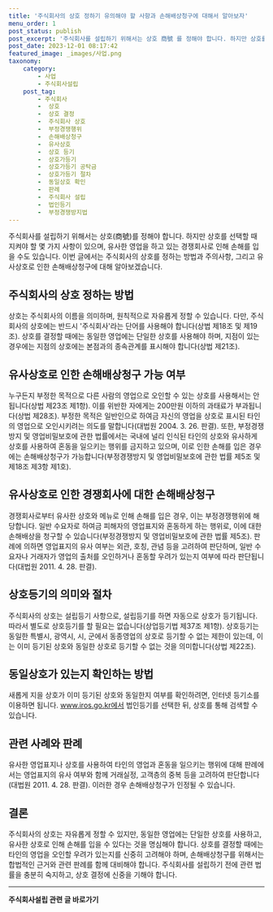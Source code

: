 ```yaml
---
title: '주식회사의 상호 정하기 유의해야 할 사항과 손해배상청구에 대해서 알아보자'
menu_order: 1
post_status: publish
post_excerpt: '주식회사를 설립하기 위해서는 상호 商號 를 정해야 합니다. 하지만 상호를 선택할 때 지켜야 할 몇 가지 사항이 있으며, 유사한 영업을 하고 있는 경쟁회사로 인해 손해를 입을 수도 있습니다. 이번 글에서는 주식회사의 상호를 정하는 방법과 주의사항, 그리고 유사상호로 인한 손해배상청구에 대해 알아보겠습니다.'
post_date: 2023-12-01 08:17:42
featured_image: _images/사업.png
taxonomy:
    category:
        - 사업
        - 주식회사설립
    post_tag:
        - 주식회사
        -  상호
        -  상호 결정
        -  주식회사 상호
        -  부정경쟁행위
        -  손해배상청구
        -  유사상호
        -  상호 등기
        -  상호가등기
        -  상호가등기 공탁금
        -  상호가등기 절차
        -  동일상호 확인
        -  판례
        -  주식회사 설립
        -  법인등기
        -  부정경쟁방지법
---
```



주식회사를 설립하기 위해서는 상호(商號)를 정해야 합니다. 하지만 상호를 선택할 때 지켜야 할 몇 가지 사항이 있으며, 유사한 영업을 하고 있는 경쟁회사로 인해 손해를 입을 수도 있습니다. 이번 글에서는 주식회사의 상호를 정하는 방법과 주의사항, 그리고 유사상호로 인한 손해배상청구에 대해 알아보겠습니다.

## 주식회사의 상호 정하는 방법

상호는 주식회사의 이름을 의미하며, 원칙적으로 자유롭게 정할 수 있습니다. 다만, 주식회사의 상호에는 반드시 '주식회사'라는 단어를 사용해야 합니다(상법 제18조 및 제19조). 상호를 결정할 때에는 동일한 영업에는 단일한 상호를 사용해야 하며, 지점이 있는 경우에는 지점의 상호에는 본점과의 종속관계를 표시해야 합니다(상법 제21조).

## 유사상호로 인한 손해배상청구 가능 여부

누구든지 부정한 목적으로 다른 사람의 영업으로 오인할 수 있는 상호를 사용해서는 안 됩니다(상법 제23조 제1항). 이를 위반한 자에게는 200만원 이하의 과태료가 부과됩니다(상법 제28조). 부정한 목적은 일반인으로 하여금 자신의 영업을 상호로 표시된 타인의 영업으로 오인시키려는 의도를 말합니다(대법원 2004. 3. 26. 판결). 또한, 부정경쟁방지 및 영업비밀보호에 관한 법률에서는 국내에 널리 인식된 타인의 상호와 유사하게 상호를 사용하여 혼동을 일으키는 행위를 금지하고 있으며, 이로 인한 손해를 입은 경우에는 손해배상청구가 가능합니다(부정경쟁방지 및 영업비밀보호에 관한 법률 제5조 및 제18조 제3항 제1호).

## 유사상호로 인한 경쟁회사에 대한 손해배상청구

경쟁회사로부터 유사한 상호와 메뉴로 인해 손해를 입은 경우, 이는 부정경쟁행위에 해당합니다. 일반 수요자로 하여금 피해자의 영업표지와 혼동하게 하는 행위로, 이에 대한 손해배상을 청구할 수 있습니다(부정경쟁방지 및 영업비밀보호에 관한 법률 제5조). 판례에 의하면 영업표지의 유사 여부는 외관, 호칭, 관념 등을 고려하여 판단하며, 일반 수요자나 거래자가 영업의 출처를 오인하거나 혼동할 우려가 있는지 여부에 따라 판단됩니다(대법원 2011. 4. 28. 판결).

## 상호등기의 의미와 절차

주식회사의 상호는 설립등기 사항으로, 설립등기를 하면 자동으로 상호가 등기됩니다. 따라서 별도로 상호등기를 할 필요는 없습니다(상업등기법 제37조 제1항). 상호등기는 동일한 특별시, 광역시, 시, 군에서 동종영업의 상호로 등기할 수 없는 제한이 있는데, 이는 이미 등기된 상호와 동일한 상호로 등기할 수 없는 것을 의미합니다(상법 제22조). 

## 동일상호가 있는지 확인하는 방법

새롭게 지을 상호가 이미 등기된 상호와 동일한지 여부를 확인하려면, 인터넷 등기소를 이용하면 됩니다. www.iros.go.kr에서 법인등기를 선택한 뒤, 상호를 통해 검색할 수 있습니다.

## 관련 사례와 판례

유사한 영업표지나 상호를 사용하여 타인의 영업과 혼동을 일으키는 행위에 대해 판례에서는 영업표지의 유사 여부와 함께 거래실정, 고객층의 중복 등을 고려하여 판단합니다(대법원 2011. 4. 28. 판결). 이러한 경우 손해배상청구가 인정될 수 있습니다.

## 결론

주식회사의 상호는 자유롭게 정할 수 있지만, 동일한 영업에는 단일한 상호를 사용하고, 유사한 상호로 인해 손해를 입을 수 있다는 것을 명심해야 합니다. 상호를 결정할 때에는 타인의 영업을 오인할 우려가 있는지를 신중히 고려해야 하며, 손해배상청구를 위해서는 합법적인 근거와 관련 판례를 함께 대비해야 합니다. 주식회사를 설립하기 전에 관련 법률을 충분히 숙지하고, 상호 결정에 신중을 기해야 합니다.
<!-- wp:separator -->
<hr class="wp-block-separator has-alpha-channel-opacity"/>
<!-- /wp:separator -->

<!-- wp:group {"backgroundColor":"base","layout":{"type":"constrained"}} -->
<div class="wp-block-group has-base-background-color has-background"><!-- wp:paragraph {"align":"center","fontSize":"medium"} -->
<p class="has-text-align-center has-large-font-size"><strong>주식회사설립 관련 글 바로가기</strong></p>
<!-- /wp:paragraph -->


<!-- wp:latest-posts
{"categories":[{"id":28083,"count":19,"description":"","link":"https://uknowlaw.com/category/%ec%a3%bc%ec%8b%9d%ed%9a%8c%ec%82%ac%ec%84%a4%eb%a6%bd/","name":"주식회사설립","slug":"주식회사설립","taxonomy":"category","parent":0,"meta":[],"_links":{"self":[{"href":"https://uknowlaw.com/wp-json/wp/v2/categories/28083"}],"collection":[{"href":"https://uknowlaw.com/wp-json/wp/v2/categories"}],"about":[{"href":"https://uknowlaw.com/wp-json/wp/v2/taxonomies/category"}],"wp:post_type":[{"href":"https://uknowlaw.com/wp-json/wp/v2/posts?categories=28083"}],"curies":[{"name":"wp","href":"https://api.w.org/{rel}","templated":true}]}}],"postsToShow":100,"excerptLength":28,"postLayout":"grid","columns":2,"featuredImageAlign":"left","featuredImageSizeSlug":"large","fontSize":"small"} /--></div>
<!-- /wp:group -->